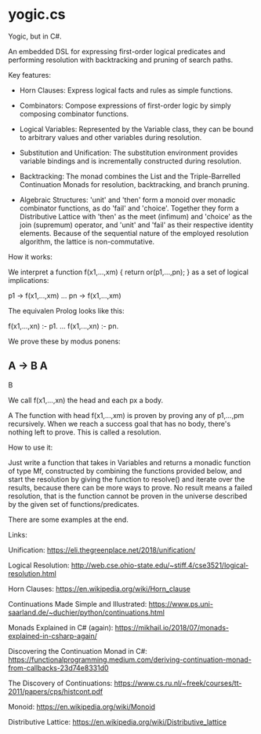 # yogic.cs
Yogic, but in C#.


An embedded DSL for expressing first-order logical predicates and
performing resolution with backtracking and pruning of search paths.

Key features:

- Horn Clauses: Express logical facts and rules as simple functions.

- Combinators: Compose expressions of first-order logic by simply
composing combinator functions.

- Logical Variables: Represented by the Variable class, they can be
bound to arbitrary values and other variables during resolution.

- Substitution and Unification: The substitution environment provides
variable bindings and is incrementally constructed during resolution.

- Backtracking: The monad combines the List and the Triple-Barrelled
Continuation Monads for resolution, backtracking, and branch pruning.

- Algebraic Structures: 'unit' and 'then' form a monoid over monadic
combinator functions, as do 'fail' and 'choice'. Together they form a
Distributive Lattice with 'then' as the meet (infimum) and 'choice'
as the join (supremum) operator, and 'unit' and 'fail' as their
respective identity elements. Because of the sequential nature of the
employed resolution algorithm, the lattice is non-commutative.

How it works:

We interpret a function f(x1,...,xm) { return or(p1,...,pn); } 
as a set of logical implications:

p1 -> f(x1,...,xm)
...
pn -> f(x1,...,xm)

The equivalen Prolog looks like this:

f(x1,...,xn) :- p1.
...
f(x1,...,xn) :- pn.

We prove these by modus ponens:

A -> B
A
------
B

We call f(x1,...,xn) the head and each px a body.

A The function with head f(x1,...,xm) is proven by proving any of
p1,...,pm recursively. When we reach a success goal that has no body,
there's nothing left to prove. This is called a resolution.

How to use it:

Just write a function that takes in Variables and returns a monadic
function of type Mf, constructed by combining the functions provided
below, and start the resolution by giving the function to resolve()
and iterate over the results, because there can be more ways to
prove. No result means a failed resolution, that is the function
cannot be proven in the universe described by the given set of
functions/predicates.

There are some examples at the end.

Links:

Unification:
https://eli.thegreenplace.net/2018/unification/

Logical Resolution:
http://web.cse.ohio-state.edu/~stiff.4/cse3521/logical-resolution.html

Horn Clauses:
https://en.wikipedia.org/wiki/Horn_clause

Continuations Made Simple and Illustrated:
https://www.ps.uni-saarland.de/~duchier/python/continuations.html

Monads Explained in C# (again):
https://mikhail.io/2018/07/monads-explained-in-csharp-again/

Discovering the Continuation Monad in C#:
https://functionalprogramming.medium.com/deriving-continuation-monad-from-callbacks-23d74e8331d0

The Discovery of Continuations:
https://www.cs.ru.nl/~freek/courses/tt-2011/papers/cps/histcont.pdf

Monoid:
https://en.wikipedia.org/wiki/Monoid

Distributive Lattice:
https://en.wikipedia.org/wiki/Distributive_lattice


